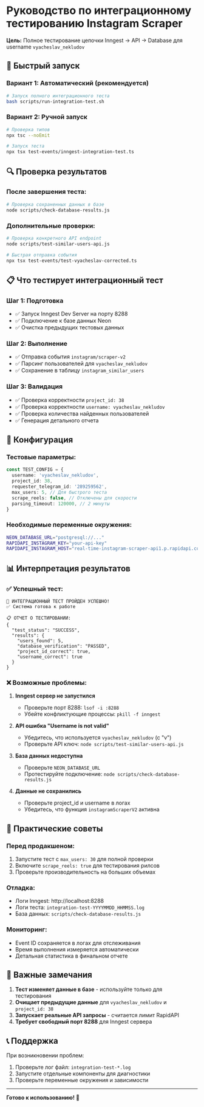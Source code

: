 # Руководство по интеграционному тестированию Instagram Scraper

**Цель:** Полное тестирование цепочки Inngest → API → Database для username `vyacheslav_nekludov`

## 🚀 Быстрый запуск

### Вариант 1: Автоматический (рекомендуется)

```bash
# Запуск полного интеграционного теста
bash scripts/run-integration-test.sh
```

### Вариант 2: Ручной запуск

```bash
# Проверка типов
npx tsc --noEmit

# Запуск теста
npx tsx test-events/inngest-integration-test.ts
```

## 🔍 Проверка результатов

### После завершения теста:

```bash
# Проверка сохраненных данных в базе
node scripts/check-database-results.js
```

### Дополнительные проверки:

```bash
# Проверка конкретного API endpoint
node scripts/test-similar-users-api.js

# Быстрая отправка события
npx tsx test-events/test-vyacheslav-corrected.ts
```

## 📋 Что тестирует интеграционный тест

### Шаг 1: Подготовка

- ✅ Запуск Inngest Dev Server на порту 8288
- ✅ Подключение к базе данных Neon
- ✅ Очистка предыдущих тестовых данных

### Шаг 2: Выполнение

- ✅ Отправка события `instagram/scraper-v2`
- ✅ Парсинг пользователей для `vyacheslav_nekludov`
- ✅ Сохранение в таблицу `instagram_similar_users`

### Шаг 3: Валидация

- ✅ Проверка корректности `project_id: 38`
- ✅ Проверка корректности `username: vyacheslav_nekludov`
- ✅ Проверка количества найденных пользователей
- ✅ Генерация детального отчета

## 🔧 Конфигурация

### Тестовые параметры:

```typescript
const TEST_CONFIG = {
  username: 'vyacheslav_nekludov',
  project_id: 38,
  requester_telegram_id: '289259562',
  max_users: 5, // Для быстрого теста
  scrape_reels: false, // Отключены для скорости
  parsing_timeout: 120000, // 2 минуты
}
```

### Необходимые переменные окружения:

```bash
NEON_DATABASE_URL="postgresql://..."
RAPIDAPI_INSTAGRAM_KEY="your-api-key"
RAPIDAPI_INSTAGRAM_HOST="real-time-instagram-scraper-api1.p.rapidapi.com"
```

## 📊 Интерпретация результатов

### ✅ Успешный тест:

```
🎉 ИНТЕГРАЦИОННЫЙ ТЕСТ ПРОЙДЕН УСПЕШНО!
✅ Система готова к работе

📋 ОТЧЕТ О ТЕСТИРОВАНИИ:
{
  "test_status": "SUCCESS",
  "results": {
    "users_found": 5,
    "database_verification": "PASSED",
    "project_id_correct": true,
    "username_correct": true
  }
}
```

### ❌ Возможные проблемы:

1. **Inngest сервер не запустился**

   - Проверьте порт 8288: `lsof -i :8288`
   - Убейте конфликтующие процессы: `pkill -f inngest`

2. **API ошибка "Username is not valid"**

   - Убедитесь, что используется `vyacheslav_nekludov` (с "v")
   - Проверьте API ключ: `node scripts/test-similar-users-api.js`

3. **База данных недоступна**

   - Проверьте `NEON_DATABASE_URL`
   - Протестируйте подключение: `node scripts/check-database-results.js`

4. **Данные не сохранились**
   - Проверьте project_id и username в логах
   - Убедитесь, что функция `instagramScraperV2` активна

## 🎯 Практические советы

### Перед продакшеном:

1. Запустите тест с `max_users: 30` для полной проверки
2. Включите `scrape_reels: true` для тестирования рилсов
3. Проверьте производительность на больших объемах

### Отладка:

- Логи Inngest: http://localhost:8288
- Логи теста: `integration-test-YYYYMMDD_HHMMSS.log`
- База данных: `scripts/check-database-results.js`

### Мониторинг:

- Event ID сохраняется в логах для отслеживания
- Время выполнения измеряется автоматически
- Детальная статистика в финальном отчете

## 🚨 Важные замечания

1. **Тест изменяет данные в базе** - используйте только для тестирования
2. **Очищает предыдущие данные** для `vyacheslav_nekludov` и `project_id: 38`
3. **Запускает реальные API запросы** - считается лимит RapidAPI
4. **Требует свободный порт 8288** для Inngest сервера

## 📞 Поддержка

При возникновении проблем:

1. Проверьте лог файл: `integration-test-*.log`
2. Запустите отдельные компоненты для диагностики
3. Проверьте переменные окружения и зависимости

---

**Готово к использованию!** 🎉
